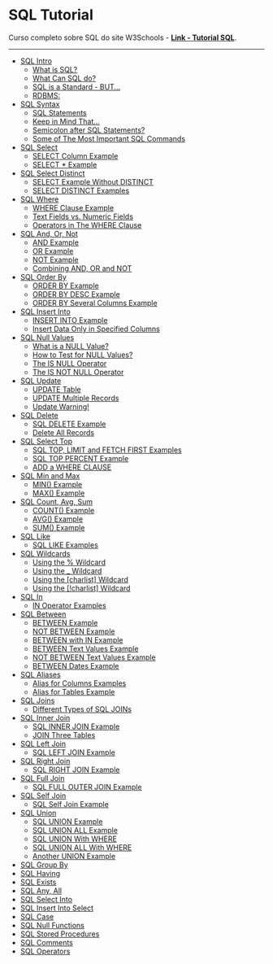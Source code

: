 # SQL Tutorial

Curso completo sobre SQL do site W3Schools - [**Link - Tutorial SQL**](https://www.w3schools.com/sql/default.asp).

---

- [SQL Intro](./content/README.md/#sql-intro)
    - [What is SQL?](./content/README.md/#o-que-é-sql)
    - [What Can SQL do?](./content/README.md/#o-que-o-sql-pode-fazer)
    - [SQL is a Standard - BUT...](./content/README.md/#sql-é-um-padrão---mas)
    - [RDBMS:](./content/README.md/#rdbms)
- [SQL Syntax](./content/README.md/#sql-syntax)
    - [SQL Statements](./content/README.md/#instruções-sql)
    - [Keep in Mind That...](./content/README.md/#tenha-em-mente-que)
    - [Semicolon after SQL Statements?](./content/README.md/#ponto-e-vírgula-após-instruções-sql)
    - [Some of The Most Important SQL Commands](./content/README.md/#alguns-dos-comandos-sql-mais-importantes)
- [SQL Select](./content/README.md/#sql-select)
    - [SELECT Column Example](./content/README.md/#exemplo-de-coluna-select)
    - [SELECT * Example](./content/README.md/#select--exemplo)
- [SQL Select Distinct](./content/README.md/#sql-select-distinct)
    - [SELECT Example Without DISTINCT](./content/README.md/#exemplo-de-select-sem-distinct)
    - [SELECT DISTINCT Examples](./content/README.md/#exemplos-de-select-distinct)
- [SQL Where](./content/README.md/#sql-where)
    - [WHERE Clause Example](./content/README.md/#exemplo-de-cláusula-where)
    - [Text Fields vs. Numeric Fields](./content/README.md/#campos-de-texto-vs-campos-numéricos)
    - [Operators in The WHERE Clause](./content/README.md/#operadores-na-cláusula-where)
- [SQL And, Or, Not](./content/README.md/#sql-and-or-not)
    - [AND Example](./content/README.md/#exemplo-and)
    - [OR Example](./content/README.md/#exemplo-or)
    - [NOT Example](./content/README.md/#exemplo-not)
    - [Combining AND, OR and NOT](./content/README.md/#combinando-and-or-e-not)
- [SQL Order By](./content/README.md/#sql-order-by)
    - [ORDER BY Example](./content/README.md/#exemplo-order-by)
    - [ORDER BY DESC Example](./content/README.md/#exemplo-order-by-desc)
    - [ORDER BY Several Columns Example](./content/README.md/#exemplo-order-by-várias-colunas)
- [SQL Insert Into](./content/README.md/#sql-insert-into)
    - [INSERT INTO Example](./content/README.md/#exemplo-insert-into)
    - [Insert Data Only in Specified Columns](./content/README.md/#inserir-dados-apenas-nas-colunas-especificadas)
- [SQL Null Values](./content/README.md/#sql-null-values)
    - [What is a NULL Value?](./content/README.md/#o-que-é-um-valor-null)
    - [How to Test for NULL Values?](./content/README.md/#como-testar-valores-null)
    - [The IS NULL Operator](./content/README.md/#o-operador-is-null)
    - [The IS NOT NULL Operator](./content/README.md/#o-operador-is-not-null)
- [SQL Update](./content/README.md/#sql-update)
    - [UPDATE Table](./content/README.md/#tabela-update)
    - [UPDATE Multiple Records](./content/README.md/#múltiplos-registros-update)
    - [Update Warning!](./content/README.md/#aviso-de-update)
- [SQL Delete](./content/README.md/#sql-delete)
    - [SQL DELETE Example](./content/README.md/#exemplo-sql-delete)
    - [Delete All Records](./content/README.md/#excluir-todos-os-registros)
- [SQL Select Top](./content/README.md/#sql-select-top)
    - [SQL TOP, LIMIT and FETCH FIRST Examples](./content/README.md/#exemplos-sql-top-limit-e-fetch-first)
    - [SQL TOP PERCENT Example](./content/README.md/#exemplo-sql-top-percent)
    - [ADD a WHERE CLAUSE](./content/README.md/#adicione-uma-cláusula-where)
- [SQL Min and Max](./content/README.md/#sql-min-and-max)
    - [MIN() Example](./content/README.md/#exemplo-min)
    - [MAX() Example](./content/README.md/#exemplo-max)
- [SQL Count, Avg, Sum](./content/README.md/#sql-count-avg-sum)
    - [COUNT() Example](./content/README.md/#exemplo-count)
    - [AVG() Example](./content/README.md/#exemplo-avg)
    - [SUM() Example](./content/README.md/#exemplo-sum)
- [SQL Like](./content/README.md/#sql-like)
    - [SQL LIKE Examples](./content/README.md/#exemplos-de-sql-like)
- [SQL Wildcards](./content/README.md/#sql-wildcards)
    - [Using the % Wildcard](./content/README.md/#usando-o-curinga)
    - [Using the _ Wildcard](./content/README.md/#usando-o-curinga-_)
    - [Using the [charlist] Wildcard](./content/README.md/#usando-o-curinga-charlist)
    - [Using the [!charlist] Wildcard](./content/README.md/#usando-o-curinga-charlist-1)
- [SQL In](./content/README.md/#sql-in)
    - [IN Operator Examples](./content/README.md/#exemplos-do-operador-in)
- [SQL Between](./content/README.md/#sql-between)
    - [BETWEEN Example](./content/README.md/#exemplo-between)
    - [NOT BETWEEN Example](./content/README.md/#exemplo-not-between)
    - [BETWEEN with IN Example](./content/README.md/#exemplo-between-com-in)
    - [BETWEEN Text Values Example](./content/README.md/#exemplo-between-com-valores-textuais)
    - [NOT BETWEEN Text Values Example](./content/README.md/#exemplo-not-between-com-valores-textuais)
    - [BETWEEN Dates Example](./content/README.md/#exemplo-between-com-datas)
- [SQL Aliases](./content/README.md/#sql-aliases)
    - [Alias for Columns Examples](./content/README.md/#exemplos-de-colunas-com-alias)
    - [Alias for Tables Example](./content/README.md/#exemplos-de-tabelas-com-alias)
- [SQL Joins](./content/README.md/#sql-joins)
    - [Different Types of SQL JOINs](./content/README.md/#diferentes-tipos-de-sql-joins)
- [SQL Inner Join](./content/README.md/#sql-inner-join)
    - [SQL INNER JOIN Example](./content/README.md/#exemplo-sql-inner-join)
    - [JOIN Three Tables](./content/README.md/#join-três-tabelas)
- [SQL Left Join](./content/README.md/#sql-left-join)
    - [SQL LEFT JOIN Example](./content/README.md/#exemplo-sql-left-join)
- [SQL Right Join](./content/README.md/#sql-right-join)
    - [SQL RIGHT JOIN Example](./content/README.md/#exemplo-sql-right-join)
- [SQL Full Join](./content/README.md/#sql-full-join)
    - [SQL FULL OUTER JOIN Example](./content/README.md/#exemplo-sql-full-outer-join)
- [SQL Self Join](./content/README.md/#sql-self-join)
    - [SQL Self Join Example](./content/README.md/#exemplo-sql-self-join)
- [SQL Union](./content/README.md/#sql-union)
    - [SQL UNION Example](./content/README.md/#exemplo-sql-union)
    - [SQL UNION ALL Example](./content/README.md/#exemplo-sql-union-all)
    - [SQL UNION With WHERE](./content/README.md/#sql-union-com-where)
    - [SQL UNION ALL With WHERE](./content/README.md/#sql-union-all-com-where)
    - [Another UNION Example](./content/README.md/#outro-exemplo-union)
- [SQL Group By]()
- [SQL Having]()
- [SQL Exists]()
- [SQL Any, All]()
- [SQL Select Into]()
- [SQL Insert Into Select]()
- [SQL Case]()
- [SQL Null Functions]()
- [SQL Stored Procedures]()
- [SQL Comments]()
- [SQL Operators]()
